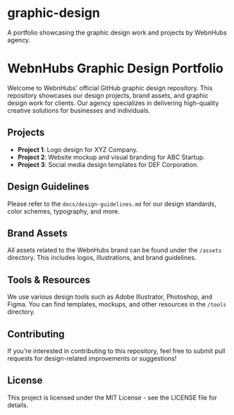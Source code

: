 # graphic-design
A portfolio showcasing the graphic design work and projects by WebnHubs agency.
# WebnHubs Graphic Design Portfolio

Welcome to WebnHubs' official GitHub graphic design repository. This repository showcases our design projects, brand assets, and graphic design work for clients. Our agency specializes in delivering high-quality creative solutions for businesses and individuals.

## Projects

- **Project 1**: Logo design for XYZ Company.
- **Project 2**: Website mockup and visual branding for ABC Startup.
- **Project 3**: Social media design templates for DEF Corporation.

## Design Guidelines

Please refer to the `docs/design-guidelines.md` for our design standards, color schemes, typography, and more.

## Brand Assets

All assets related to the WebnHubs brand can be found under the `/assets` directory. This includes logos, illustrations, and brand guidelines.

## Tools & Resources

We use various design tools such as Adobe Illustrator, Photoshop, and Figma. You can find templates, mockups, and other resources in the `/tools` directory.

## Contributing

If you're interested in contributing to this repository, feel free to submit pull requests for design-related improvements or suggestions!

## License

This project is licensed under the MIT License - see the LICENSE file for details.

